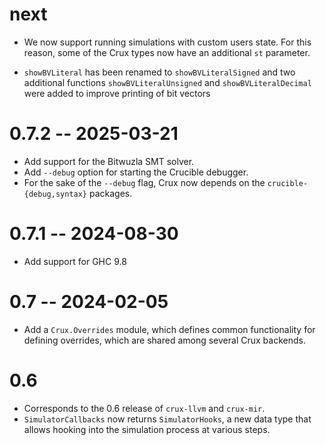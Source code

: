 # next

* We now support running simulations with custom users state.
  For this reason, some of the Crux types now have an additional `st`
  parameter.

* `showBVLiteral` has been renamed to `showBVLiteralSigned` and
  two additional functions `showBVLiteralUnsigned` and `showBVLiteralDecimal`
  were added to improve printing of bit vectors

# 0.7.2 -- 2025-03-21

* Add support for the Bitwuzla SMT solver.
* Add `--debug` option for starting the Crucible debugger.
* For the sake of the `--debug` flag, Crux now depends on the
  `crucible-{debug,syntax}` packages.

# 0.7.1 -- 2024-08-30

* Add support for GHC 9.8

# 0.7 -- 2024-02-05

* Add a `Crux.Overrides` module, which defines common functionality for defining
  overrides, which are shared among several Crux backends.

# 0.6

* Corresponds to the 0.6 release of `crux-llvm` and `crux-mir`.
* `SimulatorCallbacks` now returns `SimulatorHooks`, a new data type that
  allows hooking into the simulation process at various steps.

